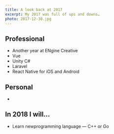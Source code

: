 ```yaml
---
title: A look back at 2017
excerpt: My 2017 was full of ups and downs…
photo: 2017-12-30.jpg
---
```


## Professional

- Another year at ENgine Creative
- Vue
- Unity C#
- Laravel
- React Native for iOS and Android

## Personal

- 

## In 2018 I will…

- Learn newprogramming language — C++ or Go

